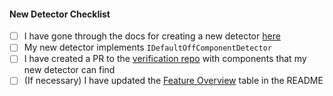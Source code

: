 <!-- Enter your PR description here -->


<!-- Please complete this new detector checklist -->
#### New Detector Checklist

- [ ] I have gone through the docs for creating a new detector [here](https://github.com/microsoft/component-detection/blob/main/docs/creating-a-new-detector.md)
- [ ] My new detector implements `IDefaultOffComponentDetector`
- [ ] I have created a PR to the [verification repo](https://github.com/microsoft/componentdetection-verification) with components that my new detector can find
- [ ] (If necessary) I have updated the [Feature Overview](https://github.com/microsoft/component-detection/blob/main/README.md#feature-overview) table in the README
